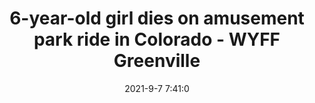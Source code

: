 ---
"title": "6-year-old girl dies on amusement park ride in Colorado - WYFF Greenville"
"date": "2021-9-7 7:41:0"
"feed_name": "GOOGLENEWSMINING"
"feed_website": "https://news.google.com/search?q=mining%2Bincident&hl=en-US&gl=US&ceid=US:en"
"feed_rss": "https://news.google.com/rss/search?q=mining%2Bincident&hl=en-US&gl=US&ceid=US:en"
"link": "https://www.wyff4.com/article/6-year-old-girl-dies-amusement-park-colorado/37493004"
"file": "_posts/2021-1-1-2d20c9d1f8a56f94b4b19eb71b9c2c6c33d28b62.md"
"accident": "1"
"drilling": "0"
"dead": "1"
"injured": "0"
---